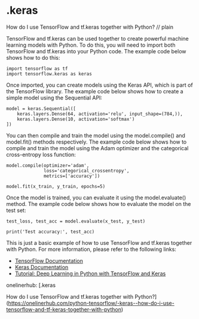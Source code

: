 # .keras

How do I use TensorFlow and tf.keras together with Python?
// plain

TensorFlow and tf.keras can be used together to create powerful machine learning models with Python. To do this, you will need to import both TensorFlow and tf.keras into your Python code. The example code below shows how to do this:

```
import tensorflow as tf
import tensorflow.keras as keras
```

Once imported, you can create models using the Keras API, which is part of the TensorFlow library. The example code below shows how to create a simple model using the Sequential API:

```
model = keras.Sequential([
    keras.layers.Dense(64, activation='relu', input_shape=(784,)),
    keras.layers.Dense(10, activation='softmax')
])
```

You can then compile and train the model using the model.compile() and model.fit() methods respectively. The example code below shows how to compile and train the model using the Adam optimizer and the categorical cross-entropy loss function:

```
model.compile(optimizer='adam',
              loss='categorical_crossentropy',
              metrics=['accuracy'])

model.fit(x_train, y_train, epochs=5)
```

Once the model is trained, you can evaluate it using the model.evaluate() method. The example code below shows how to evaluate the model on the test set:

```
test_loss, test_acc = model.evaluate(x_test, y_test)

print('Test accuracy:', test_acc)
```

This is just a basic example of how to use TensorFlow and tf.keras together with Python. For more information, please refer to the following links:

* [TensorFlow Documentation](https://www.tensorflow.org/guide)
* [Keras Documentation](https://keras.io/getting-started/sequential-model-guide/)
* [Tutorial: Deep Learning in Python with TensorFlow and Keras](https://www.datacamp.com/community/tutorials/deep-learning-python)

onelinerhub: [.keras

How do I use TensorFlow and tf.keras together with Python?](https://onelinerhub.com/python-tensorflow/-keras--how-do-i-use-tensorflow-and-tf-keras-together-with-python)